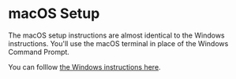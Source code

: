 # macOS Setup

The macOS setup instructions are almost identical to the Windows instructions. You'll use the macOS terminal in place of the Windows Command Prompt.

You can folllow [the Windows instructions here](Windows/index.md).
